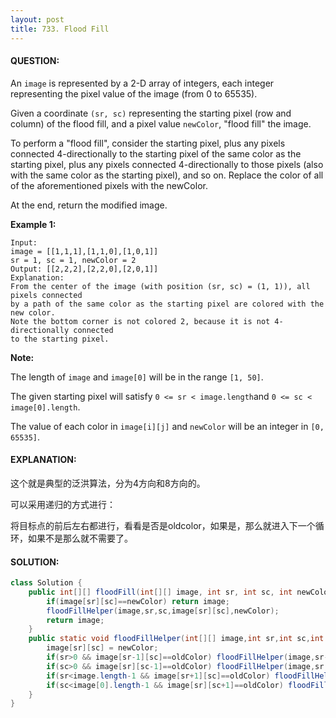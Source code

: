 ```yaml
---
layout: post
title: 733. Flood Fill
---
```


#### QUESTION:

An `image` is represented by a 2-D array of integers, each integer representing the pixel value of the image (from 0 to 65535).

Given a coordinate `(sr, sc)` representing the starting pixel (row and column) of the flood fill, and a pixel value `newColor`, "flood fill" the image.

To perform a "flood fill", consider the starting pixel, plus any pixels connected 4-directionally to the starting pixel of the same color as the starting pixel, plus any pixels connected 4-directionally to those pixels (also with the same color as the starting pixel), and so on. Replace the color of all of the aforementioned pixels with the newColor.

At the end, return the modified image.

**Example 1:**

```
Input: 
image = [[1,1,1],[1,1,0],[1,0,1]]
sr = 1, sc = 1, newColor = 2
Output: [[2,2,2],[2,2,0],[2,0,1]]
Explanation: 
From the center of the image (with position (sr, sc) = (1, 1)), all pixels connected 
by a path of the same color as the starting pixel are colored with the new color.
Note the bottom corner is not colored 2, because it is not 4-directionally connected
to the starting pixel.
```

**Note:**

The length of `image` and `image[0]` will be in the range `[1, 50]`.

The given starting pixel will satisfy `0 <= sr < image.length`and `0 <= sc < image[0].length`.

The value of each color in `image[i][j]` and `newColor` will be an integer in `[0, 65535]`.

#### EXPLANATION:

这个就是典型的泛洪算法，分为4方向和8方向的。

可以采用递归的方式进行：

将目标点的前后左右都进行，看看是否是oldcolor，如果是，那么就进入下一个循环，如果不是那么就不需要了。

#### SOLUTION:

```java
class Solution {
    public int[][] floodFill(int[][] image, int sr, int sc, int newColor) {
        if(image[sr][sc]==newColor) return image;
        floodFillHelper(image,sr,sc,image[sr][sc],newColor);
        return image;
    }
    public static void floodFillHelper(int[][] image,int sr,int sc,int oldColor, int newColor){
        image[sr][sc] = newColor;
        if(sr>0 && image[sr-1][sc]==oldColor) floodFillHelper(image,sr-1,sc,oldColor,newColor);
        if(sc>0 && image[sr][sc-1]==oldColor) floodFillHelper(image,sr,sc-1,oldColor,newColor);
        if(sr<image.length-1 && image[sr+1][sc]==oldColor) floodFillHelper(image,sr+1,sc,oldColor,newColor);
        if(sc<image[0].length-1 && image[sr][sc+1]==oldColor) floodFillHelper(image,sr,sc+1,oldColor,newColor);
    }
}
```

